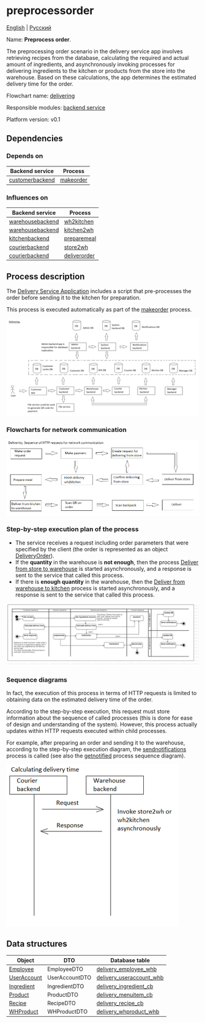 # preprocessorder

[English](preprocessorder.md) | [Русский](preprocessorder.ru.md)

Name: **Preprocess order**.

The preprocessing order scenario in the delivery service app involves retrieving recipes from the database, calculating the required and actual amount of ingredients, and asynchronously invoking processes for delivering ingredients to the kitchen or products from the store into the warehouse. 
Based on these calculations, the app determines the estimated delivery time for the order.

Flowchart name: [delivering](../../flowchartnames/delivering.md)

Responsible modules: [backend service](../../backend/customerbackend.md)

Platform version: v0.1

## Dependencies

### Depends on

| Backend service | Process |
| --- | ---- |
| [customerbackend](../../backend/customerbackend.md) | [makeorder](../delivering/makeorder.md) |

### Influences on

| Backend service | Process |
| --- | ---- |
| [warehousebackend](../../backend/warehousebackend.md) | [wh2kitchen](../warehouse/wh2kitchen.md) |
| [warehousebackend](../../backend/warehousebackend.md) | [kitchen2wh](../warehouse/kitchen2wh.md) |
| [kitchenbackend](../../backend/kitchenbackend.md) | [preparemeal](../kitchen/preparemeal.md) |
| [courierbackend](../../backend/courierbackend.md) | [store2wh](../delivering/store2wh.md) |
| [courierbackend](../../backend/courierbackend.md) | [deliverorder](../delivering/deliverorder.md) |

## Process description

The [Delivery Service Application](../../../README.ru.md) includes a script that pre-processes the order before sending it to the kitchen for preparation.

This process is executed automatically as part of the [makeorder](../delivering/makeorder.ru.md) process.

![delivering_overall](../../img/flowchartnames/delivering_overall.png)

### Flowcharts for network communication

![overall.delivering](../../img/flowcharts/overall.delivering.png)

### Step-by-step execution plan of the process

- The service receives a request including order parameters that were specified by the client (the order is represented as an object [DeliveryOrder](https://github.com/alexeysp11/workflow-lib/blob/main/src/Models/Business/BusinessDocuments/DeliveryOrder.cs)).
- If the **quantity** in the warehouse is **not enough**, then the process [Deliver from store to warehouse](../delivering/store2wh.md) is started asynchronously, and a response is sent to the service that called this process.
- If there is **enough quantity** in the warehouse, then the [Deliver from warehouse to kitchen](../warehouse/wh2kitchen.md) process is started asynchronously, and a response is sent to the service that called this process.

![customer.preprocessorder](../../img/activitydiagrams/customer.preprocessorder.png)

### Sequence diagrams

In fact, the execution of this process in terms of HTTP requests is limited to obtaining data on the estimated delivery time of the order.

According to the step-by-step execution, this request must store information about the sequence of called processes (this is done for ease of design and understanding of the system).
However, this process actually updates within HTTP requests executed within child processes.

For example, after preparing an order and sending it to the warehouse, according to the step-by-step execution diagram, the [sendnotifications](../notificationsbackend/sendnotifications.md) process is called (see also the [getnotified](../notificationsbackend/getnotified.md) process sequence diagram).

![customer.preprocessorder](../../img/sequencediagram/customer.preprocessorder.png)

## Data structures

| Object | DTO | Database table |
| --- | ---- | --- |
| [Employee](https://github.com/alexeysp11/workflow-lib/blob/main/src/Models/Business/InformationSystem/Employee.cs) | EmployeeDTO | [delivery_employee_whb](../../dbtables/warehouse/delivery_employee_whb.md) |
| [UserAccount](https://github.com/alexeysp11/workflow-lib/blob/main/src/Models/Business/InformationSystem/UserAccount.cs) | UserAccountDTO | [delivery_useraccount_whb](../../dbtables/warehouse/delivery_useraccount_whb.md) |
| [Ingredient](https://github.com/alexeysp11/workflow-lib/blob/main/src/Models/Business/Products/Ingredient.cs) | IngredientDTO | [delivery_ingredient_cb](../../dbtables/customer/delivery_ingredient_cb.md) |
| [Product](https://github.com/alexeysp11/workflow-lib/blob/main/src/Models/Business/Products/Product.cs) | ProductDTO | [delivery_menuitem_cb](../../dbtables/customer/delivery_menuitem_cb.md) |
| [Recipe](https://github.com/alexeysp11/workflow-lib/blob/main/src/Models/Business/Products/Recipe.cs) | RecipeDTO | [delivery_recipe_cb](../../dbtables/customer/delivery_recipe_cb.md) |
| [WHProduct](https://github.com/alexeysp11/workflow-lib/blob/main/src/Models/Business/Products/WHProduct.cs) | WHProductDTO | [delivery_whproduct_whb](../../dbtables/warehouse/delivery_whproduct_whb.md) |

